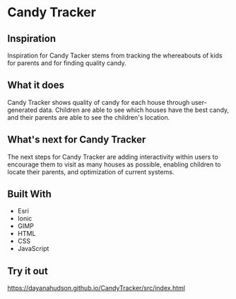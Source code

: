 # Candy Tracker
## Inspiration
Inspiration for Candy Tacker stems from tracking the whereabouts of kids for parents and for finding quality candy.

## What it does
Candy Tracker shows quality of candy for each house through user-generated data. Children are able to see which houses have the best candy, and their parents are able to see the children's location.

## What's next for Candy Tracker
The next steps for Candy Tracker are adding interactivity within users to encourage them to visit as many houses as possible, enabling children to locate their parents, and optimization of current systems.

## Built With
- Esri
- Ionic
- GIMP
- HTML
- CSS
- JavaScript

## Try it out
https://dayanahudson.github.io/CandyTracker/src/index.html
